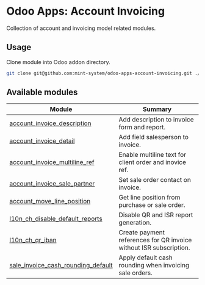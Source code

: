 # Odoo Apps: Account Invoicing

Collection of account and invoicing model related modules.

## Usage

Clone module into Odoo addon directory.

```bash
git clone git@github.com:mint-system/odoo-apps-account-invoicing.git ./addons/account_invoicing
```

## Available modules

| Module | Summary |
| --- | --- |
| [account_invoice_description](account_invoice_description) |         Add description to invoice form and report. |
| [account_invoice_detail](account_invoice_detail) |         Add field salesperson to invoice. |
| [account_invoice_multiline_ref](account_invoice_multiline_ref) |         Enable multiline text for client order and inovice ref. |
| [account_invoice_sale_partner](account_invoice_sale_partner) |         Set sale order contact on invoice. |
| [account_move_line_position](account_move_line_position) |         Get line position from purchase or sale order. |
| [l10n_ch_disable_default_reports](l10n_ch_disable_default_reports) |         Disable QR and ISR report generation. |
| [l10n_ch_qr_iban](l10n_ch_qr_iban) |         Create payment references for QR invoice without ISR subscription. |
| [sale_invoice_cash_rounding_default](sale_invoice_cash_rounding_default) |         Apply default cash rounding when invoicing sale orders. |
